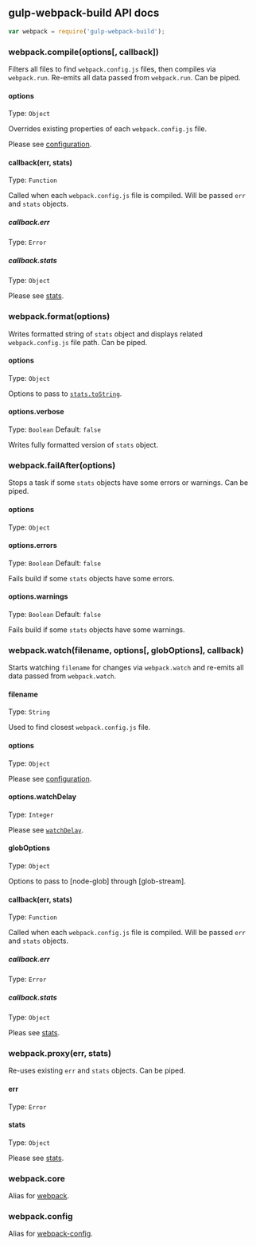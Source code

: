 ## gulp-webpack-build API docs

``` javascript
var webpack = require('gulp-webpack-build');
```

### webpack.compile(options[, callback])

Filters all files to find `webpack.config.js` files, then compiles via `webpack.run`. Re-emits all data passed from `webpack.run`. Can be piped.

#### options
Type: `Object`

Overrides existing properties of each `webpack.config.js` file.

Please see [configuration](http://webpack.github.io/docs/configuration.html#configuration-object-content).

#### callback(err, stats)
Type: `Function`

Called when each `webpack.config.js` file is compiled. Will be passed `err` and `stats` objects.

##### callback.err
Type: `Error`

##### callback.stats
Type: `Object`

Please see [stats](http://webpack.github.io/docs/node.js-api.html#stats).

### webpack.format(options)

Writes formatted string of `stats` object and displays related `webpack.config.js` file path. Can be piped.

#### options
Type: `Object`

Options to pass to [`stats.toString`](http://webpack.github.io/docs/node.js-api.html#stats-tostring).

#### options.verbose
Type: `Boolean`
Default: `false`

Writes fully formatted version of `stats` object.

### webpack.failAfter(options)

Stops a task if some `stats` objects have some errors or warnings. Can be piped.

#### options
Type: `Object`

#### options.errors
Type: `Boolean`
Default: `false`

Fails build if some `stats` objects have some errors.

#### options.warnings
Type: `Boolean`
Default: `false`

Fails build if some `stats` objects have some warnings.

### webpack.watch(filename, options[, globOptions], callback)

Starts watching `filename` for changes via `webpack.watch` and re-emits all data passed from `webpack.watch`.

#### filename
Type: `String`

Used to find closest `webpack.config.js` file.

#### options
Type: `Object`

Please see [configuration](http://webpack.github.io/docs/configuration.html#configuration-object-content).

#### options.watchDelay
Type: `Integer`

Please see [`watchDelay`](http://webpack.github.io/docs/configuration.html#watchdelay).

#### globOptions
Type: `Object`

Options to pass to [node-glob] through [glob-stream].

#### callback(err, stats)
Type: `Function`

Called when each `webpack.config.js` file is compiled. Will be passed `err` and `stats` objects.

##### callback.err
Type: `Error`

##### callback.stats
Type: `Object`

Pleas see [stats](http://webpack.github.io/docs/node.js-api.html#stats).

### webpack.proxy(err, stats)

Re-uses existing `err` and `stats` objects. Can be piped.

#### err
Type: `Error`

#### stats
Type: `Object`

Please see [stats](http://webpack.github.io/docs/node.js-api.html#stats).

### webpack.core

Alias for [webpack](http://webpack.github.io/docs/node.js-api.html).

### webpack.config

Alias for [webpack-config](http://mdreizin.github.io/webpack-config).
